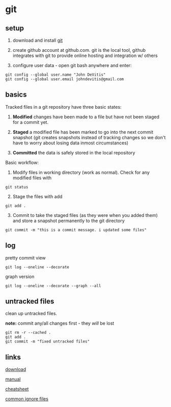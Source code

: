 # git


## setup
1. download and install [git](https://git-scm.com/download/win)

2. create github account at github.com. git is the local tool, github integrates with git to provide
	online hosting and integration w/ others

3. configure user data - open git bash anywhere and enter:
```
git config --global user.name "John DeVitis"
git config --global user.email johndevitis@gmail.com
```

## basics
Tracked files in a git repository have three basic states:

1. __Modified__ changes have been made to a file but have not been staged for a commit yet.

2. __Staged__ a modified file has been marked to go into the next commit snapshot (git creates snapshots instead of tracking changes so we don't have to worry about losing data inmost circumstances)

3. __Committed__ the data is safely stored in the local repository

Basic workflow:
1. Modify files in working directory (work as normal). Check for any modified files with
```
git status
```

2. Stage the files with add
```
git add .
```

3. Commit to take the staged files (as they were when you added them) and store a snapshot permanently to the git directory
```
git commit -m "this is a commit message. i updated some files"
```

## log
pretty commit view
```
git log --oneline --decorate
```

graph version
```
git log --oneline --decorate --graph --all
```



## untracked files
clean up untracked files.

**note:** commit any/all changes first - they *will* be lost
```
git rm -r --cached .
git add .
git commit -m "fixed untracked files"
```



## links
[download](https://git-scm.com)

[manual](https://git-scm.com/book/en/v2/Getting-Started-About-Version-Control)

[cheatsheet](https://services.github.com/kit/downloads/github-git-cheat-sheet.pdf)

[common ignore files](https://github.com/github/gitignore)
